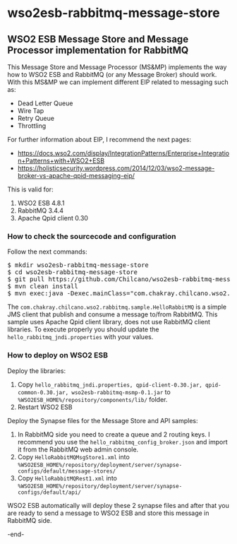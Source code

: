 # wso2esb-rabbitmq-message-store
<h2>WSO2 ESB Message Store and Message Processor implementation for RabbitMQ</h2>

This Message Store and Message Processor (MS&MP) implements the way how to WSO2 ESB and RabbitMQ (or any Message Broker) should work.
With this MS&MP we can implement different EIP related to messaging such as:

- Dead Letter Queue
- Wire Tap
- Retry Queue
- Throttling

For further information about EIP, I recommend the next pages:  
<ul>
<li><a target="_new" href="https://docs.wso2.com/display/IntegrationPatterns/Enterprise+Integration+Patterns+with+WSO2+ESB">https://docs.wso2.com/display/IntegrationPatterns/Enterprise+Integration+Patterns+with+WSO2+ESB</a>
<li>
<a href="https://holisticsecurity.wordpress.com/2014/12/03/wso2-message-broker-vs-apache-qpid-messaging-eip/" target="_new">https://holisticsecurity.wordpress.com/2014/12/03/wso2-message-broker-vs-apache-qpid-messaging-eip/</a>
</ul>


This is valid for:

1. WSO2 ESB 4.8.1
2. RabbitMQ 3.4.4
3. Apache Qpid client 0.30

<h3>How to check the sourcecode and configuration</h3>

Follow the next commands:

<pre>
$ mkdir wso2esb-rabbitmq-message-store
$ cd wso2esb-rabbitmq-message-store
$ git pull https://github.com/Chilcano/wso2esb-rabbitmq-message-store.git
$ mvn clean install
$ mvn exec:java -Dexec.mainClass="com.chakray.chilcano.wso2.rabbitmq.sample.HelloRabbitMQ"
</pre>

The <code>com.chakray.chilcano.wso2.rabbitmq.sample.HelloRabbitMQ</code> is a simple JMS client that publish and consume a message to/from RabbitMQ. This sample uses Apache Qpid client library, does not use RabbitMQ client libraries. To execute properly you should update the <code>hello_rabbitmq_jndi.properties</code> with your values.

<h3>How to deploy on WSO2 ESB</h3>

Deploy the libraries:

<ol>
<li> Copy <code>hello_rabbitmq_jndi.properties, qpid-client-0.30.jar, qpid-common-0.30.jar, wso2esb-rabbitmq-msmp-0.1.jar</code> to <code>%WSO2ESB_HOME%/repository/components/lib/</code> folder.
<li> Restart WSO2 ESB
</ol>

Deploy the Synapse files for the Message Store and API samples:

<ol>
<li> In RabbitMQ side you need to create a queue and 2 routing keys. I recommend you use the <code>hello_rabbitmq_config_broker.json</code> and import it from the RabbitMQ web admin console.
<li> Copy <code>HelloRabbitMQMsgStore1.xml</code> into <code>%WSO2ESB_HOME%/repository/deployment/server/synapse-configs/default/message-stores/</code>
<li> Copy <code>HelloRabbitMQRest1.xml</code> into <code>%WSO2ESB_HOME%/repository/deployment/server/synapse-configs/default/api/</code>
</ol>

WSO2 ESB automatically will deploy these 2 synapse files and after that you are ready to send a message to WSO2 ESB and store this message in RabbitMQ side.


-end-


